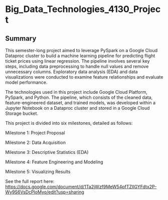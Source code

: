 # Big_Data_Technologies_4130_Project

## Summary
This semester-long project aimed to leverage PySpark on a Google Cloud Dataproc cluster to build a machine learning pipeline for predicting flight ticket prices using linear regression. The pipeline involves several key steps, including data preprocessing to handle null values and remove unnecessary columns. Exploratory data analysis (EDA) and data visualizations were conducted to examine feature relationships and evaluate model performance.

The technologies used in this project include Google Cloud Platform, PySpark, and Python. The pipeline, which consists of the cleaned data, feature-engineered dataset, and trained models, was developed within a Jupyter Notebook on a Dataproc cluster and stored in a Google Cloud Storage bucket.

This project is divided into six milestones, detailed as follows:

Milestone 1: Project Proposal  

Milestone 2: Data Acquisition  

Milestone 3: Descriptive Statistics (EDA)  

Milestone 4: Feature Engineering and Modeling  

Milestone 5: Visualizing Results  


See the full report here: https://docs.google.com/document/d/1Ta2jWzf9MeW54pfTZIlGYFdtx2P-Wy9S6VsDcPloMyo/edit?usp=sharing 
